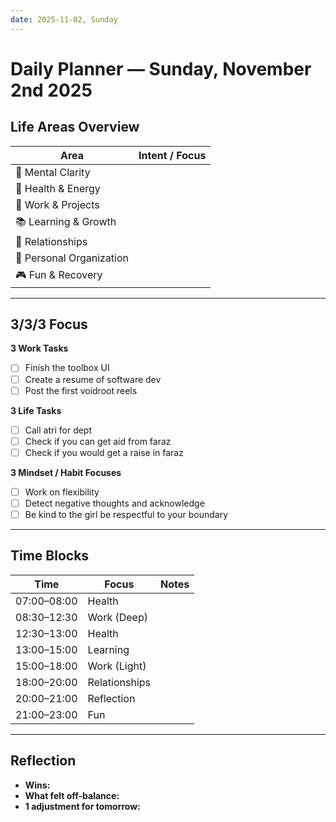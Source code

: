 ```yaml
---
date: 2025-11-02, Sunday
---
```


# Daily Planner — Sunday, November 2nd 2025

## Life Areas Overview
| Area | Intent / Focus |
|------|----------------|
| 🧠 Mental Clarity |  |
| 💪 Health & Energy |  |
| 💼 Work & Projects |  |
| 📚 Learning & Growth |  |
| 💞 Relationships |  |
| 🏡 Personal Organization |  |
| 🎮 Fun & Recovery |  |

---

## 3/3/3 Focus
**3 Work Tasks**
- [ ] Finish the toolbox UI
- [ ] Create a resume of software dev
- [ ] Post the first voidroot reels

**3 Life Tasks**
- [ ] Call atri for dept
- [ ] Check if you can get aid from faraz
- [ ] Check if you would get a raise in faraz

**3 Mindset / Habit Focuses**
- [ ] Work on flexibility
- [ ] Detect negative thoughts and acknowledge
- [ ] Be kind to the girl be respectful to your boundary

---

## Time Blocks
| Time | Focus | Notes |
|------|--------|-------|
| 07:00–08:00 | Health |  |
| 08:30–12:30 | Work (Deep) |  |
| 12:30–13:00 | Health |  |
| 13:00–15:00 | Learning |  |
| 15:00–18:00 | Work (Light) |  |
| 18:00–20:00 | Relationships |  |
| 20:00–21:00 | Reflection |  |
| 21:00–23:00 | Fun |  |

---

## Reflection
- **Wins:**  
- **What felt off-balance:**  
- **1 adjustment for tomorrow:**  
